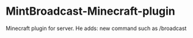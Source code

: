 # MintBroadcast-Minecraft-plugin
Minecraft plugin for server. He adds: new command such as /broadcast
